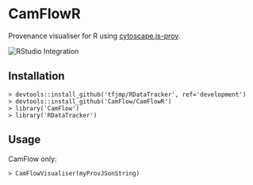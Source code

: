 # CamFlowR

Provenance visualiser for R using [cytoscape.js-prov](https://github.com/CamFlow/cytoscape.js-prov).

![RStudio Integration](https://raw.githubusercontent.com/CamFlow/CamFlowR/master/www/examples.png)

## Installation

```
> devtools::install_github('tfjmp/RDataTracker', ref='development')
> devtools::install_github('CamFlow/CamFlowR')  
> library('CamFlow')  
> library('RDataTracker')
```

## Usage

CamFlow only:

```
> CamFlowVisualiser(myProvJSonString)
```
